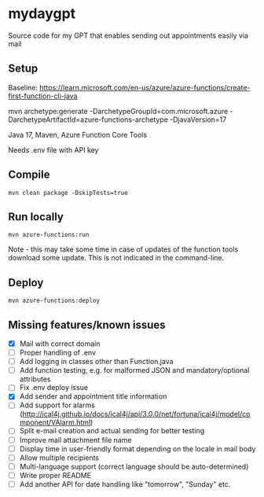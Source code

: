 # mydaygpt
Source code for my GPT that enables sending out appointments easily via mail

## Setup
Baseline: https://learn.microsoft.com/en-us/azure/azure-functions/create-first-function-cli-java

mvn archetype:generate -DarchetypeGroupId=com.microsoft.azure -DarchetypeArtifactId=azure-functions-archetype -DjavaVersion=17

Java 17, Maven, Azure Function Core Tools

Needs .env file with API key

## Compile

    mvn clean package -DskipTests=true

## Run locally

    mvn azure-functions:run

Note - this may take some time in case of updates of the function tools download some update. This is not indicated in the command-line.

## Deploy

    mvn azure-functions:deploy

## Missing features/known issues

- [x] Mail with correct domain
- [ ] Proper handling of .env
- [ ] Add logging in classes other than Function.java
- [ ] Add function testing, e.g. for malformed JSON and mandatory/optional attributes
- [ ] Fix .env deploy issue
- [x] Add sender and appointment title information
- [ ] Add support for alarms (http://ical4j.github.io/docs/ical4j/api/3.0.0/net/fortuna/ical4j/model/component/VAlarm.html)
- [ ] Split e-mail creation and actual sending for better testing
- [ ] Improve mail attachment file name
- [ ] Display time in user-friendly format depending on the locale in mail body
- [ ] Allow multiple recipients
- [ ] Multi-language support (correct language should be auto-determined)
- [ ] Write proper README
- [ ] Add another API for date handling like "tomorrow", "Sunday" etc.

